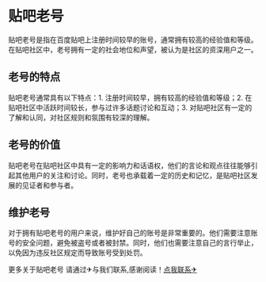 # 贴吧老号

贴吧老号是指在百度贴吧上注册时间较早的账号，通常拥有较高的经验值和等级。在贴吧社区中，老号拥有一定的社会地位和声望，被认为是社区的资深用户之一。

## 老号的特点

贴吧老号通常具有以下特点：1. 注册时间较早，拥有较高的经验值和等级；2. 在贴吧社区中活跃时间较长，参与过许多话题讨论和互动；3. 对贴吧社区有一定的了解和认同，对社区规则和氛围有较深的理解。

## 老号的价值

贴吧老号在贴吧社区中具有一定的影响力和话语权，他们的言论和观点往往能够引起其他用户的关注和讨论。同时，老号也承载着一定的历史和记忆，是贴吧社区发展的见证者和参与者。

## 维护老号

对于拥有贴吧老号的用户来说，维护好自己的账号是非常重要的。他们需要注意账号的安全问题，避免被盗号或者被封禁。同时，他们也需要注意自己的言行举止，以免因为违反社区规定而导致账号受到处罚。

更多关于贴吧老号 请通过✈与我们联系,感谢阅读！[点我联系✈](https://www.k02.cc)